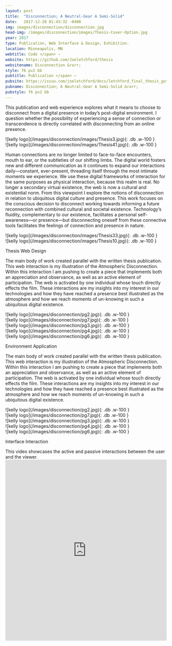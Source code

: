 ```yaml
---
layout: post
title:  "Disconnection; A Neutral-Gear A Semi-Solid"
date:   2017-12-28 01:43:32 -0400
img: images/disconnection/disconnection.jpg
head-img: /images/disconnection/images/Thesis-Cover-Option.jpg
year: 2017
type: Publication, Web Interface & Design, Exhibition.  
location: Minneapolis, MN
webtitle: Code </span> —
website: https://github.com/Joeletchford/thesis
websitename: Disconnection &rarr;
style: f6 pv2 bb
pubtitle: Publication </span> –
pubsite: https://issuu.com/joeletchford/docs/letchford_final_thesis_guts
pubname: Disconnection; A Neutral-Gear A Semi-Solid &rarr;
pubstyle: f6 pv2 bb
---
```

This publication and web experience explores what it means to choose to disconnect from a digital presence in today’s post-digital environment. I question whether the possibility of experiencing a sense of connection or transcendence is directly correlated with disconnecting from an online presence.


<div class="fl w-100  ph2 " markdown="1">
![kelly logo](/images/disconnection/images/Thesis3.jpg){: .db .w-100 }
</div>
<div class="fl w-100  ph2 " markdown="1">
![kelly logo](/images/disconnection/images/Thesis41.jpg){: .db .w-100 }
</div>



Human connections are no longer limited to face-to-face encounters, mouth to ear, or the subtleties of our shifting limbs. The digital world fosters new and different communication as it continues to expand our interactions daily—constant, ever-present, threading itself through the most intimate moments we experience. We use these digital frameworks of interaction for the same purposes as physical interaction, because this realm is real. No longer a secondary virtual existence, the web is now a cultural and existential norm. From this viewpoint I explore the notions of disconnection in relation to ubiquitous digital culture and presence. This work focuses on the conscious decision to disconnect working towards informing a future reconnection with combined cultural and societal existence. Technology’s fluidity, complementary to our existence, facilitates a personal self-awareness—or presence—but disconnecting oneself from these connective tools facilitates the feelings of connection and presence in nature.


<div class="fl w-100  ph2 " markdown="1">
![kelly logo](/images/disconnection/images/Thesis33.jpg){: .db .w-100 }
</div>
<div class="fl w-100  ph2 " markdown="1">
![kelly logo](/images/disconnection/images/Thesis10.jpg){: .db .w-100 }
</div>


<!-- line -->
<p class=" mt0 w-100 dib bb mb5 pb3"/>
<!-- h2 -->
 <p class="alcove f4 f3-ns"> Thesis Web Design </p>

The main body of work created parallel with the written thesis publication. This web interaction is my illustration of the Atmospheric Disconnection. Within this interaction I am pushing to create a piece that implements both an appreciation and observance, as well as an active element of participation. The web is activated by one individual whose touch directly effects the film. These interactions are my insights into my interest in our technologies and how they have reached a presence best illustrated as the atmosphere and how we reach moments of un-knowing in such a ubiquitous digital existence.


<div class="fl w-100 w-100-l ph2 " markdown="1">
![kelly logo](/images/disconnection/pg2.jpg){: .db .w-100 }
</div>

<div class="fl w-100 w-50-l ph2 " markdown="1">
![kelly logo](/images/disconnection/pg7.jpg){: .db .w-100 }
</div>
<div class="fl w-100 w-50-l ph2 " markdown="1">
![kelly logo](/images/disconnection/pg3.jpg){: .db .w-100 }
</div>

<div class="fl w-100 w-50-l ph2 " markdown="1">
![kelly logo](/images/disconnection/pg4.jpg){: .db .w-100 }
</div>
<div class="fl w-100 w-50-l ph2 " markdown="1">
![kelly logo](/images/disconnection/pg6.jpg){: .db .w-100 }
</div>




<!-- line -->
<p class=" mt0 w-100 dib bb mb5 pb3"/>
<!-- h2 -->
 <p class="alcove f4 f3-ns"> Environment Application </p>

The main body of work created parallel with the written thesis publication. This web interaction is my illustration of the Atmospheric Disconnection. Within this interaction I am pushing to create a piece that implements both an appreciation and observance, as well as an active element of participation. The web is activated by one individual whose touch directly effects the film. These interactions are my insights into my interest in our technologies and how they have reached a presence best illustrated as the atmosphere and how we reach moments of un-knowing in such a ubiquitous digital existence.


<div class="fl w-100 w-100-l ph2 " markdown="1">
![kelly logo](/images/disconnection/pg2.jpg){: .db .w-100 }
</div>

<div class="fl w-100 w-50-l ph2 " markdown="1">
![kelly logo](/images/disconnection/pg7.jpg){: .db .w-100 }
</div>
<div class="fl w-100 w-50-l ph2 " markdown="1">
![kelly logo](/images/disconnection/pg3.jpg){: .db .w-100 }
</div>

<div class="fl w-100 w-50-l ph2 " markdown="1">
![kelly logo](/images/disconnection/pg4.jpg){: .db .w-100 }
</div>
<div class="fl w-100 w-50-l ph2 " markdown="1">
![kelly logo](/images/disconnection/pg6.jpg){: .db .w-100 }
</div>

<!-- line -->
<p class=" mt0 w-100 dib bb mb5 pb3"/>
<!-- h2 -->

 <p class="alcove f4 f3-ns"> Interface Interaction </p>
This video showcases the active and passive interactions between the user and the viewer.



<div class="fl w-100 ph2 " markdown="1">
<iframe frameborder="0" height="564" src="https://player.vimeo.com/video/212339354"  width="100%"></iframe>
</div>
